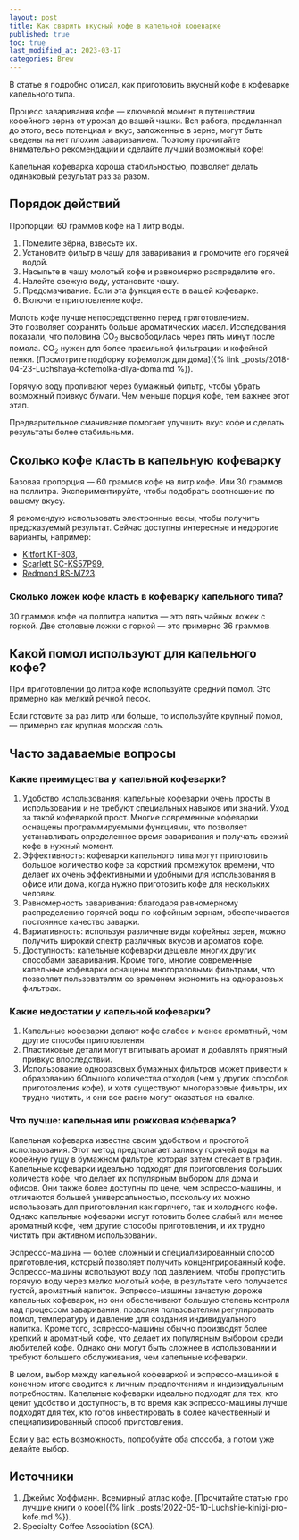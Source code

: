 ```yaml
---
layout: post
title: Как сварить вкусный кофе в капельной кофеварке
published: true
toc: true
last_modified_at: 2023-03-17
categories: Brew
---
```

В статье я подробно описал, как приготовить вкусный кофе в кофеварке капельного типа.

Процесс заваривания кофе — ключевой момент в путешествии кофейного зерна от урожая до вашей чашки. 
Вся работа, проделанная до этого, весь потенциал и вкус, заложенные в зерне, могут быть сведены на нет плохим завариванием.
Поэтому прочитайте внимательно рекомендации и сделайте лучший возможный кофе!

Капельная кофеварка хороша стабильностью, позволяет делать одинаковый результат раз за разом.

## Порядок действий

Пропорции: 60 граммов кофе на 1 литр воды.

1. Помелите зёрна, взвесьте их.
2. Установите фильтр в чашу для заваривания и промочите его горячей водой. 
3. Насыпьте в чашу молотый кофе и равномерно распределите его.
4. Налейте свежую воду, установите чашу.
5. Предсмачивание. Если эта функция есть в вашей кофеварке.
6. Включите приготовление кофе.


<div class="content-box-green"> Молоть кофе лучше непосредственно перед приготовлением.</div>
Это позволяет сохранить больше ароматических масел. 
Исследования показали, что половина СО<sub>2</sub> высвободилась через пять минут после помола. СО<sub>2</sub> нужен для более правильной фильтрации и кофейной пенки.
[Посмотрите подборку кофемолок для дома]({% link _posts/2018-04-23-Luchshaya-kofemolka-dlya-doma.md %}).


Горячую воду проливают через бумажный фильтр, чтобы убрать возможный привкус бумаги. 
Чем меньше порция кофе, тем важнее этот этап. 

Предварительное смачивание помогает улучшить вкус кофе и сделать результаты более стабильными.

## Сколько кофе класть в капельную кофеварку

Базовая пропорция — 60 граммов кофе на литр кофе.
Или 30 граммов на поллитра. 
Экспериментируйте, чтобы подобрать соотношение по вашему вкусу.

Я рекомендую использовать электронные весы, чтобы получить предсказуемый результат.
Сейчас доступны интересные и недорогие варианты, например:
- [Kitfort КТ-803](https://ya.cc/m/3WKTq9),
- [Scarlett SC-KS57P99](https://ya.cc/m/3WKTrn),
- [Redmond RS-M723](https://ya.cc/m/3WKTtv).

### Сколько ложек кофе класть в кофеварку капельного типа?

30 граммов кофе на поллитра напитка — это пять чайных ложек с горкой. 
Две столовые ложки с горкой — это примерно 36 граммов.

## Какой помол используют для капельного кофе?

При приготовлении до литра кофе используйте средний помол. 
Это примерно как мелкий речной песок.

Если готовите за раз литр или больше, то используйте крупный помол, — примерно как крупная морская соль.

## Часто задаваемые вопросы

### Какие преимущества у капельной кофеварки?

1. Удобство использования: капельные кофеварки очень просты в использовании и не требуют специальных навыков или знаний. Уход за такой кофеваркой прост. Многие современные кофеварки оснащены программируемыми функциями, что позволяет устанавливать определенное время заваривания и получать свежий кофе в нужный момент.
2. Эффективность: кофеварки капельного типа могут приготовить большое количество кофе за короткий промежуток времени, что делает их очень эффективными и удобными для использования в офисе или дома, когда нужно приготовить кофе для нескольких человек.
3. Равномерность заваривания: благодаря равномерному распределению горячей воды по кофейным зернам, обеспечивается постоянное качество заварки.
4. Вариативность: используя различные виды кофейных зерен, можно получить широкий спектр различных вкусов и ароматов кофе.
5. Доступность: капельные кофеварки дешевле многих других способами заваривания. Кроме того, многие современные капельные кофеварки оснащены многоразовыми фильтрами, что позволяет пользователям со временем экономить на одноразовых фильтрах.

### Какие недостатки у капельной кофеварки?

1. Капельные кофеварки делают кофе слабее и менее ароматный, чем другие способы приготовления.
2. Пластиковые детали могут впитывать аромат и добавлять приятный привкус впоследствии.
3. Использование одноразовых бумажных фильтров может привести к образованию бОльшого количества отходов (чем у других способов приготовления кофе), и хотя существуют многоразовые фильтры, их трудно чистить, и они все равно могут оказаться на свалке.

### Что лучше: капельная или рожковая кофеварка?

Капельная кофеварка известна своим удобством и простотой использования. Этот метод предполагает заливку горячей воды на кофейную гущу в бумажном фильтре, которая затем стекает в графин. Капельные кофеварки идеально подходят для приготовления больших количеств кофе, что делает их популярным выбором для дома и офисов. Они также более доступны по цене, чем эспрессо-машины, и отличаются большей универсальностью, поскольку их можно использовать для приготовления как горячего, так и холодного кофе. Однако капельные кофеварки могут готовить более слабый или менее ароматный кофе, чем другие способы приготовления, и их трудно чистить при активном использовании.

Эспрессо-машина — более сложный и специализированный способ приготовления, который позволяет получить концентрированный кофе. Эспрессо-машины используют воду под давлением, чтобы пропустить горячую воду через мелко молотый кофе, в результате чего получается густой, ароматный напиток. Эспрессо-машины зачастую дороже капельных кофеварок, но они обеспечивают большую степень контроля над процессом заваривания, позволяя пользователям регулировать помол, температуру и давление для создания индивидуального напитка. Кроме того, эспрессо-машины обычно производят более крепкий и ароматный кофе, что делает их популярным выбором среди любителей кофе. Однако они могут быть сложнее в использовании и требуют большего обслуживания, чем капельные кофеварки.

В целом, выбор между капельной кофеваркой и эспрессо-машиной в конечном итоге сводится к личным предпочтениям и индивидуальным потребностям. Капельные кофеварки идеально подходят для тех, кто ценит удобство и доступность, в то время как эспрессо-машины лучше подходят для тех, кто готов инвестировать в более качественный и специализированный способ приготовления.

Если у вас есть возможность, попробуйте оба способа, а потом уже делайте выбор.

## Источники

1. Джеймс Хоффманн. Всемирный атлас кофе. [Прочитайте статью про лучшие книги о кофе]({% link _posts/2022-05-10-Luchshie-kinigi-pro-kofe.md %}).
2. Specialty Coffee Association (SCA).